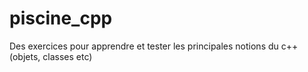 # piscine_cpp
Des exercices pour apprendre et tester les principales notions du c++ (objets, classes etc)
